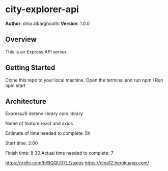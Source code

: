 # city-explorer-api




**Author**: dina albarghouthi
**Version**: 1.0.0 

## Overview
This is an Express API server.

## Getting Started
Clone this repo to your local machine. Open the terminal and run npm i Run npm start

## Architecture
ExpressJS dotenv library cors library



Name of feature:react and axios

Estimate of time needed to complete: 5h

Start time: 2:00

Finish time: 8:30
Actual time needed to complete: 7

https://trello.com/b/BQQU07LZ/axios
 https://dina12.herokuapp.com/